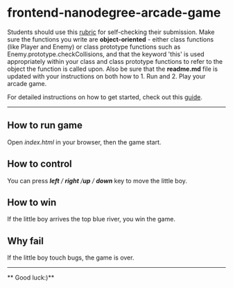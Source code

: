 frontend-nanodegree-arcade-game
===============================

Students should use this [rubric](https://review.udacity.com/#!/projects/2696458597/rubric) for self-checking their submission. Make sure the functions you write are **object-oriented** - either class functions (like Player and Enemy) or class prototype functions such as Enemy.prototype.checkCollisions, and that the keyword 'this' is used appropriately within your class and class prototype functions to refer to the object the function is called upon. Also be sure that the **readme.md** file is updated with your instructions on both how to 1. Run and 2. Play your arcade game.

For detailed instructions on how to get started, check out this [guide](https://docs.google.com/document/d/1v01aScPjSWCCWQLIpFqvg3-vXLH2e8_SZQKC8jNO0Dc/pub?embedded=true).

---

## How to run game
Open _index.html_ in your browser, then the game start.

## How to control
You can press _**left** / **right** /**up** / **down**_ key to move the little boy.

## How to win
If the little boy arrives the top blue river, you win the game.

## Why fail
If the little boy touch bugs, the game is over.

---
** Good luck:)**